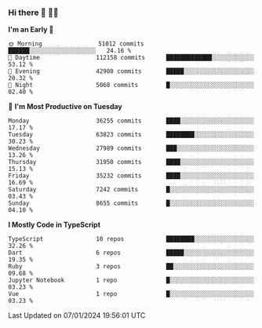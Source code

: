 ### Hi there 👋 🧑‍💻



<!--START_SECTION:waka-->
**I'm an Early 🐤** 

```text
🌞 Morning                51012 commits       ██████░░░░░░░░░░░░░░░░░░░   24.16 % 
🌆 Daytime                112158 commits      █████████████░░░░░░░░░░░░   53.12 % 
🌃 Evening                42908 commits       █████░░░░░░░░░░░░░░░░░░░░   20.32 % 
🌙 Night                  5068 commits        █░░░░░░░░░░░░░░░░░░░░░░░░   02.40 % 
```
📅 **I'm Most Productive on Tuesday** 

```text
Monday                   36255 commits       ████░░░░░░░░░░░░░░░░░░░░░   17.17 % 
Tuesday                  63823 commits       ████████░░░░░░░░░░░░░░░░░   30.23 % 
Wednesday                27989 commits       ███░░░░░░░░░░░░░░░░░░░░░░   13.26 % 
Thursday                 31950 commits       ████░░░░░░░░░░░░░░░░░░░░░   15.13 % 
Friday                   35232 commits       ████░░░░░░░░░░░░░░░░░░░░░   16.69 % 
Saturday                 7242 commits        █░░░░░░░░░░░░░░░░░░░░░░░░   03.43 % 
Sunday                   8655 commits        █░░░░░░░░░░░░░░░░░░░░░░░░   04.10 % 
```


**I Mostly Code in TypeScript** 

```text
TypeScript               10 repos            ████████░░░░░░░░░░░░░░░░░   32.26 % 
Dart                     6 repos             █████░░░░░░░░░░░░░░░░░░░░   19.35 % 
Ruby                     3 repos             ██░░░░░░░░░░░░░░░░░░░░░░░   09.68 % 
Jupyter Notebook         1 repo              █░░░░░░░░░░░░░░░░░░░░░░░░   03.23 % 
Vue                      1 repo              █░░░░░░░░░░░░░░░░░░░░░░░░   03.23 % 
```




 Last Updated on 07/01/2024 19:56:01 UTC
<!--END_SECTION:waka-->


